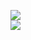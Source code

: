 [![](https://img.shields.io/badge/Made%20With-Github%20Spray-lightgrey.svg?style=for-the-badge&logo=github)](https://github.com/Annihil/github-spray#17344)  
[![](https://i.imgur.com/2DrTn0Z.gif)](https://github.com/Annihil/github-spray)